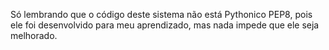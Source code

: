 Só lembrando que o código deste sistema não está Pythonico PEP8, pois ele foi desenvolvido para meu aprendizado, mas nada impede que ele seja melhorado.
